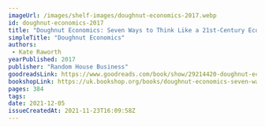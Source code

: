 ```yaml
---
imageUrl: /images/shelf-images/doughnut-economics-2017.webp
id: doughnut-economics-2017
title: "Doughnut Economics: Seven Ways to Think Like a 21st-Century Economist"
simpleTitle: "Doughnut Economics"
authors: 
 - Kate Raworth
yearPublished: 2017
publisher: "Random House Business"
goodreadsLink: https://www.goodreads.com/book/show/29214420-doughnut-economics
bookshopLink: https://uk.bookshop.org/books/doughnut-economics-seven-ways-to-think-like-a-21st-century-economist/9781847941398
pages: 384
tags: 
date: 2021-12-05
issueCreatedAt: 2021-11-23T16:09:58Z
---
```


